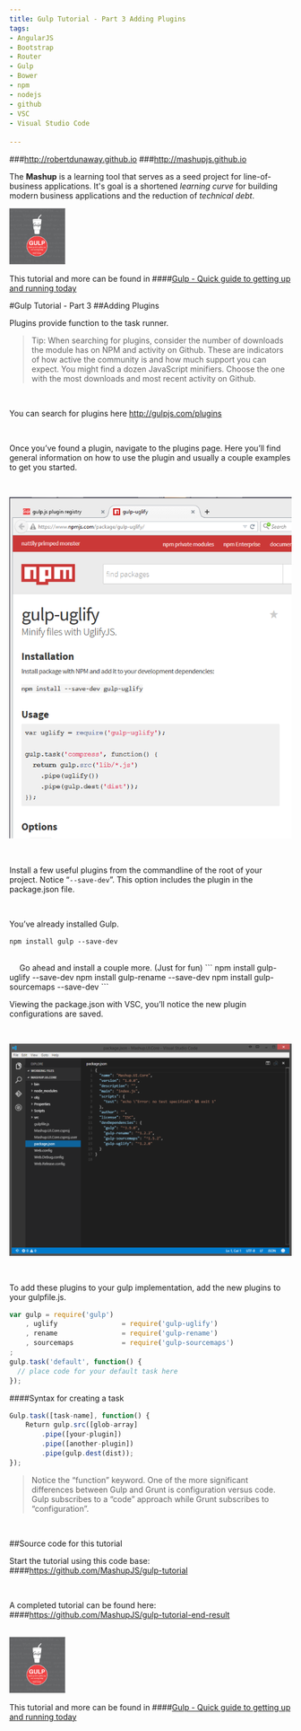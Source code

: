 ```yaml
---
title: Gulp Tutorial - Part 3 Adding Plugins
tags: 
- AngularJS
- Bootstrap
- Router
- Gulp
- Bower
- npm
- nodejs
- github
- VSC
- Visual Studio Code

---
```


###http://robertdunaway.github.io
###http://mashupjs.github.io


The **Mashup** is a learning tool that serves as a seed project for line-of-business applications.  It's goal is a shortened *learning curve* for building modern business applications and the reduction of *technical debt*.


 <img src="https://raw.githubusercontent.com/MashupJS/MashupJS/master/docs/mashupWorkflow/gulp/bookcoverimage.PNG" alt="Smiley face" height="100" width="100"> 

This tutorial and more can be found in
####[Gulp - Quick guide to getting up and running today](http://www.amazon.com/Gulp-Quick-guide-getting-running-ebook/dp/B010NXMFF6/)

#Gulp Tutorial - Part 3
##Adding Plugins

Plugins provide function to the task runner.
<br>

> Tip: When searching for plugins, consider the number of downloads the module has on NPM and activity on Github.  These are indicators of how active the community is and how much support you can expect.  You might find a dozen JavaScript minifiers.  Choose the one with the most downloads and most recent activity on Github.

<br>

You can search for plugins here
http://gulpjs.com/plugins

<br>

Once you’ve found a plugin, navigate to the plugins page.  Here you’ll find general information on how to use the plugin and usually a couple examples to get you started.


<br>

![enter image description here](https://raw.githubusercontent.com/MashupJS/MashupJS/master/docs/mashupWorkflow/gulp/03%20Part%203/1.png)

<br>

Install a few useful plugins from the commandline of the root of your project.  Notice “`--save-dev`”.  This option includes the plugin in the package.json file.

<br>

You’ve already installed Gulp.

```
npm install gulp --save-dev
```

<br>
 
Go ahead and install a couple more.  (Just for fun)
```
npm install gulp-uglify --save-dev
npm install gulp-rename --save-dev
npm install gulp-sourcemaps --save-dev
```

<br>

Viewing the package.json with VSC, you’ll notice the new plugin configurations are saved.

<br>

![enter image description here](https://raw.githubusercontent.com/MashupJS/MashupJS/master/docs/mashupWorkflow/gulp/03%20Part%203/2.png)

<br>


To add these plugins to your gulp implementation, add the new plugins to your gulpfile.js.

```javascript
var gulp = require('gulp')
    , uglify                = require('gulp-uglify')
    , rename                = require('gulp-rename')
    , sourcemaps            = require('gulp-sourcemaps')
;
gulp.task('default', function() {
  // place code for your default task here
});
```

####Syntax for creating a task

```javascript
Gulp.task([task-name], function() {
	Return gulp.src([glob-array]
		.pipe([your-plugin])
		.pipe([another-plugin])
		.pipe(gulp.dest(dist));
});
```

> Notice the “function” keyword.  One of the more significant differences between Gulp and Grunt is configuration versus code.  Gulp subscribes to a “code” approach while Grunt subscribes to “configuration”. 


<br>

##Source code for this tutorial


Start the tutorial using this code base:  
####https://github.com/MashupJS/gulp-tutorial

<br>

A completed tutorial can be found here:  
####https://github.com/MashupJS/gulp-tutorial-end-result

<br>

 <img src="https://raw.githubusercontent.com/MashupJS/MashupJS/master/docs/mashupWorkflow/gulp/bookcoverimage.PNG" alt="Smiley face" height="100" width="100"> 

This tutorial and more can be found in
####[Gulp - Quick guide to getting up and running today](http://www.amazon.com/Gulp-Quick-guide-getting-running-ebook/dp/B010NXMFF6/)